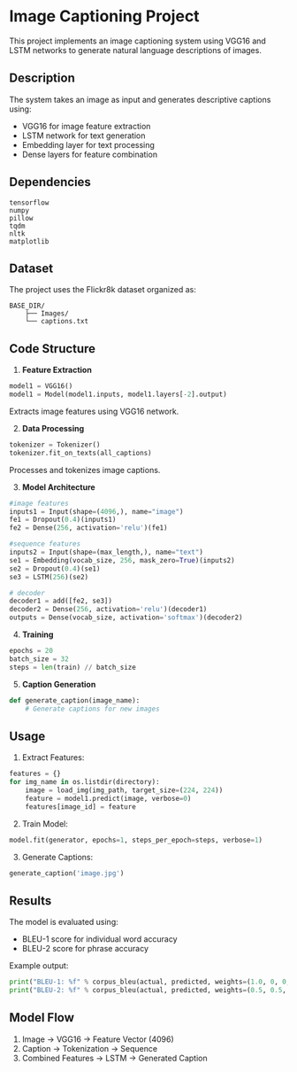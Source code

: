 # Image Captioning Project

This project implements an image captioning system using VGG16 and LSTM networks to generate natural language descriptions of images.

## Description

The system takes an image as input and generates descriptive captions using:
- VGG16 for image feature extraction
- LSTM network for text generation
- Embedding layer for text processing
- Dense layers for feature combination

## Dependencies

```
tensorflow
numpy
pillow
tqdm
nltk
matplotlib
```

## Dataset

The project uses the Flickr8k dataset organized as:
```
BASE_DIR/
    ├── Images/         
    └── captions.txt    
```

## Code Structure

1. **Feature Extraction**
```python
model1 = VGG16()
model1 = Model(model1.inputs, model1.layers[-2].output)
```
Extracts image features using VGG16 network.

2. **Data Processing**
```python
tokenizer = Tokenizer()
tokenizer.fit_on_texts(all_captions)
```
Processes and tokenizes image captions.

3. **Model Architecture**
```python
#image features
inputs1 = Input(shape=(4096,), name="image")
fe1 = Dropout(0.4)(inputs1)
fe2 = Dense(256, activation='relu')(fe1)

#sequence features
inputs2 = Input(shape=(max_length,), name="text")
se1 = Embedding(vocab_size, 256, mask_zero=True)(inputs2)
se2 = Dropout(0.4)(se1)
se3 = LSTM(256)(se2)

# decoder 
decoder1 = add([fe2, se3])
decoder2 = Dense(256, activation='relu')(decoder1)
outputs = Dense(vocab_size, activation='softmax')(decoder2)
```

4. **Training**
```python
epochs = 20
batch_size = 32
steps = len(train) // batch_size
```

5. **Caption Generation**
```python
def generate_caption(image_name):
    # Generate captions for new images
```

## Usage

1. Extract Features:
```python
features = {}
for img_name in os.listdir(directory):
    image = load_img(img_path, target_size=(224, 224))
    feature = model1.predict(image, verbose=0)
    features[image_id] = feature
```

2. Train Model:
```python
model.fit(generator, epochs=1, steps_per_epoch=steps, verbose=1)
```

3. Generate Captions:
```python
generate_caption('image.jpg')
```

## Results

The model is evaluated using:
- BLEU-1 score for individual word accuracy
- BLEU-2 score for phrase accuracy

Example output:
```python
print("BLEU-1: %f" % corpus_bleu(actual, predicted, weights=(1.0, 0, 0, 0)))
print("BLEU-2: %f" % corpus_bleu(actual, predicted, weights=(0.5, 0.5, 0, 0)))
```

## Model Flow

1. Image → VGG16 → Feature Vector (4096)
2. Caption → Tokenization → Sequence
3. Combined Features → LSTM → Generated Caption


